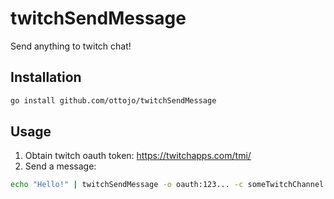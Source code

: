 # twitchSendMessage

Send anything to twitch chat!

## Installation
```bash
go install github.com/ottojo/twitchSendMessage
```

## Usage
1. Obtain twitch oauth token: https://twitchapps.com/tmi/
2. Send a message:
```bash
echo "Hello!" | twitchSendMessage -o oauth:123... -c someTwitchChannel -u yourUserName
```
